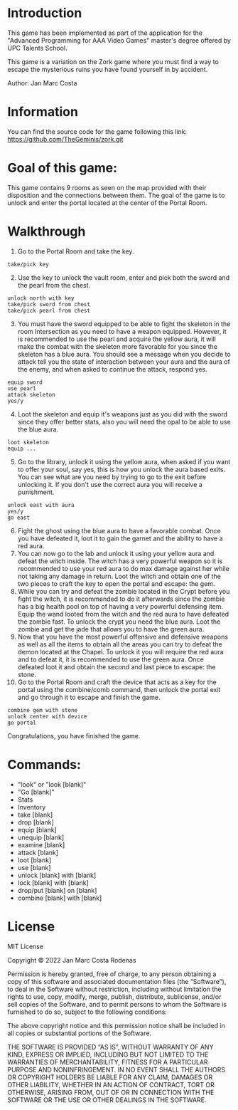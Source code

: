 # Introduction

This game has been implemented as part of the application for the "Advanced Programming for AAA Video Games" master's degree offered by UPC Talents School.

This game is a variation on the Zork game where you must find a way to escape the mysterious ruins you have found yourself in by accident. 

Author: Jan Marc Costa

# Information
You can find the source code for the game following this link: https://github.com/TheGeminis/zork.git

# Goal of this game:
This game contains 9 rooms as seen on the map provided with their disposition and the connections between them. The goal of the game is to unlock and enter the portal located at the center of the Portal Room.

# Walkthrough

1. Go to the Portal Room and take the key.
```
take/pick key
```
2. Use the key to unlock the vault room, enter and pick both the sword and the pearl from the chest.
```
unlock north with key
take/pick sword from chest
take/pick pearl from chest
```
3. You must have the sword equipped to be able to fight the skeleton in the room Intersection as you need to have a weapon equipped. However, it is recommended to use the pearl and acquire the yellow aura, it will make the combat with the skeleton more favorable for you since the skeleton has a blue aura. You should see a message when you decide to attack tell you the state of interaction between your aura and the aura of the enemy, and when asked to continue the attack, respond yes.
```
equip sword
use pearl
attack skeleton
yes/y
```
4. Loot the skeleton and equip it's weapons just as you did with the sword since they offer better stats, also you will need the opal to be able to use the blue aura.
```
loot skeleton
equip ...
```
5. Go to the library, unlock it using the yellow aura, when asked if you want to offer your soul, say yes, this is how you unlock the aura based exits. You can see what are you need by trying to go to the exit before unlocking it. If you don't use the correct aura you will receive a punishment.
```
unlock east with aura
yes/y
go east
```
6. Fight the ghost using the blue aura to have a favorable combat. Once you have defeated it, loot it to gain the garnet and the ability to have a red aura.
7. You can now go to the lab and unlock it using your yellow aura and defeat the witch inside. The witch has a very powerful weapon so it is recommended to use your red aura to do max damage against her while not taking any damage in return. Loot the witch and obtain one of the two pieces to craft the key to open the portal and escape: the gem.
8. While you can try and defeat the zombie located in the Crypt before you fight the witch, it is recommended to do it afterwards since the zombie has a big health pool on top of having a very powerful defensing item. Equip the wand looted from the witch and the red aura to have defeated the zombie fast. To unlock the crypt you need the blue aura. Loot the zombie and get the jade that allows you to have the green aura.
9. Now that you have the most powerful offensive and defensive weapons as well as all the items to obtain all the areas you can try to defeat the demon located at the Chapel. To unlock it you will require the red aura and to defeat it, it is recommended to use the green aura. Once defeated loot it and obtain the second and last piece to escape: the stone.
10. Go to the Portal Room and craft the device that acts as a key for the portal using the combine/comb command, then unlock the portal exit and go through it to escape and finish the game.
```
combine gem with stone
unlock center with device
go portal
```
Congratulations, you have finished the game.

# Commands:
* "look" or "look [blank]"
* "Go [blank]"
* Stats
* Inventory
* take [blank]
* drop [blank]
* equip [blank]
* unequip [blank]
* examine [blank]
* attack [blank]
* loot [blank]
* use [blank]
* unlock [blank] with [blank]
* lock [blank] with [blank]
* drop/put [blank] on [blank]
* combine [blank] with [blank]
		
# License
MIT License

Copyright © 2022 Jan Marc Costa Rodenas

Permission is hereby granted, free of charge, to any person obtaining a copy of this software and associated documentation files (the “Software”), to deal in the Software without restriction, including without limitation the rights to use, copy, modify, merge, publish, distribute, sublicense, and/or sell copies of the Software, and to permit persons to whom the Software is furnished to do so, subject to the following conditions:

The above copyright notice and this permission notice shall be included in all copies or substantial portions of the Software.

THE SOFTWARE IS PROVIDED “AS IS”, WITHOUT WARRANTY OF ANY KIND, EXPRESS OR IMPLIED, INCLUDING BUT NOT LIMITED TO THE WARRANTIES OF MERCHANTABILITY, FITNESS FOR A PARTICULAR PURPOSE AND NONINFRINGEMENT. IN NO EVENT SHALL THE AUTHORS OR COPYRIGHT HOLDERS BE LIABLE FOR ANY CLAIM, DAMAGES OR OTHER LIABILITY, WHETHER IN AN ACTION OF CONTRACT, TORT OR OTHERWISE, ARISING FROM, OUT OF OR IN CONNECTION WITH THE SOFTWARE OR THE USE OR OTHER DEALINGS IN THE SOFTWARE.
